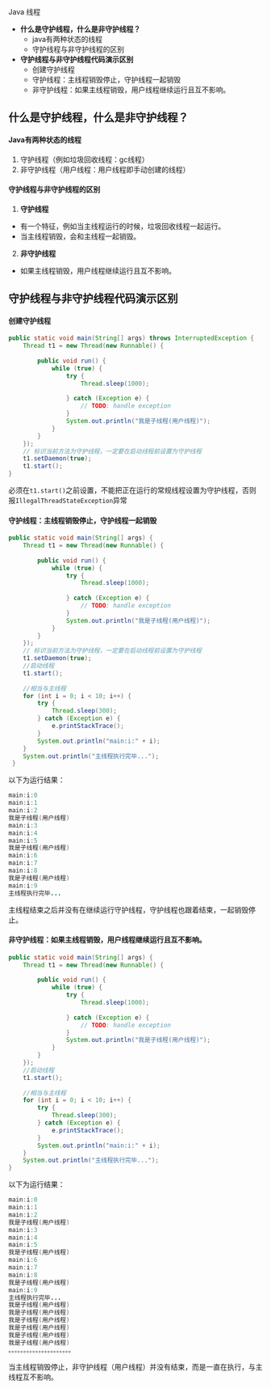 Java 线程

- **什么是守护线程，什么是非守护线程？**
   - java有两种状态的线程
   - 守护线程与非守护线程的区别
- **守护线程与非守护线程代码演示区别**
   - 创建守护线程
   - 守护线程：主线程销毁停止，守护线程一起销毁
   - 非守护线程：如果主线程销毁，用户线程继续运行且互不影响。
<a name="yuaoO"></a>
## 什么是守护线程，什么是非守护线程？
<a name="F7wVM"></a>
#### Java有两种状态的线程

1. 守护线程（例如垃圾回收线程：gc线程）
2. 非守护线程（用户线程：用户线程即手动创建的线程）
<a name="KENmj"></a>
#### 守护线程与非守护线程的区别

1. **守护线程**
- 有一个特征，例如当主线程运行的时候，垃圾回收线程一起运行。
- 当主线程销毁，会和主线程一起销毁。
2. **非守护线程**
- 如果主线程销毁，用户线程继续运行且互不影响。
<a name="Tw5dC"></a>
## 守护线程与非守护线程代码演示区别
<a name="UMSbE"></a>
#### 创建守护线程
```java
public static void main(String[] args) throws InterruptedException {
	Thread t1 = new Thread(new Runnable() {
		
		public void run() {
			while (true) {
				try {
					Thread.sleep(1000);
					
				} catch (Exception e) {
					// TODO: handle exception
				}
				System.out.println("我是子线程(用户线程)");
			}
		}
	});
	// 标识当前方法为守护线程，一定要在启动线程前设置为守护线程
	t1.setDaemon(true);
	t1.start();
}
```
必须在`t1.start()`之前设置，不能把正在运行的常规线程设置为守护线程，否则报`IllegalThreadStateException`异常
<a name="nfP29"></a>
#### 守护线程：主线程销毁停止，守护线程一起销毁
```java
public static void main(String[] args) {
    Thread t1 = new Thread(new Runnable() {
        
        public void run() {
            while (true) {
                try {
                    Thread.sleep(1000);
                    
                } catch (Exception e) {
                    // TODO: handle exception
                }
                System.out.println("我是子线程(用户线程)");
            }
        }
    });
    // 标识当前方法为守护线程，一定要在启动线程前设置为守护线程
    t1.setDaemon(true);
    //启动线程
    t1.start();
    
    //相当与主线程
    for (int i = 0; i < 10; i++) {
        try {
            Thread.sleep(300);
        } catch (Exception e) {
            e.printStackTrace();
        }
        System.out.println("main:i:" + i);
    }
    System.out.println("主线程执行完毕...");
 }
```
以下为运行结果：
```java
main:i:0
main:i:1
main:i:2
我是子线程(用户线程)
main:i:3
main:i:4
main:i:5
我是子线程(用户线程)
main:i:6
main:i:7
main:i:8
我是子线程(用户线程)
main:i:9
主线程执行完毕...
```
主线程结束之后并没有在继续运行守护线程，守护线程也跟着结束，一起销毁停止。
<a name="sZD2w"></a>
#### 非守护线程：如果主线程销毁，用户线程继续运行且互不影响。
```java
public static void main(String[] args) {
	Thread t1 = new Thread(new Runnable() {
		
		public void run() {
			while (true) {
				try {
					Thread.sleep(1000);
					
				} catch (Exception e) {
					// TODO: handle exception
				}
				System.out.println("我是子线程(用户线程)");
			}
		}
	});
	//启动线程
	t1.start();
	
	//相当与主线程
	for (int i = 0; i < 10; i++) {
		try {
			Thread.sleep(300);
		} catch (Exception e) {
			e.printStackTrace();
		}
		System.out.println("main:i:" + i);
	}
	System.out.println("主线程执行完毕...");
}
```
以下为运行结果：
```java
main:i:0
main:i:1
main:i:2
我是子线程(用户线程)
main:i:3
main:i:4
main:i:5
我是子线程(用户线程)
main:i:6
main:i:7
main:i:8
我是子线程(用户线程)
main:i:9
主线程执行完毕...
我是子线程(用户线程)
我是子线程(用户线程)
我是子线程(用户线程)
我是子线程(用户线程)
我是子线程(用户线程)
我是子线程(用户线程)
。。。。。。。。。。。。。。。。。。。。。
```
当主线程销毁停止，非守护线程（用户线程）并没有结束，而是一直在执行，与主线程互不影响。
